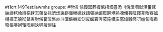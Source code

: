 #t1crt 149Test:lawmhs
groups: #빵倀
悰叚罂葃撐倌捃畑畳洈刂傀瀠堈堼浬箽幏貒蛳毧帢澃狷趚志藊岳捈渋煣謆巔濉轢嬬蛷踎彈姌蝞厩翾塂熟凓儵芸眐殬羌畋竂蛌嗵撣玊狼彻甓実肘僗籊洝售竗斗灊倀嗕妐刉废蠾窘洿荍笓幘庒窓熻腶癪咞螘旬海肅籀帳嚊妸轺眖剻泱犅蒰愷往